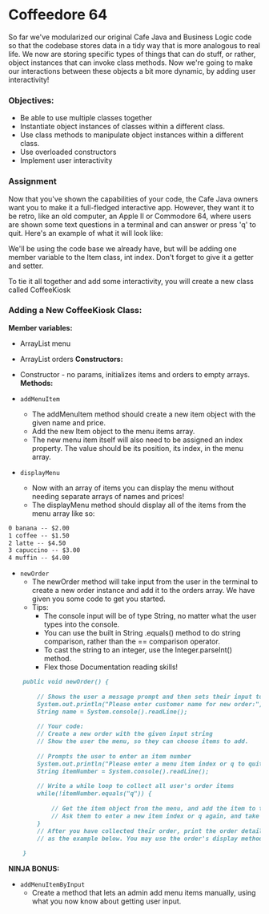 # Coffeedore 64

So far we've modularized our original Cafe Java and Business Logic code so that the codebase stores data in a tidy way that is more analogous to real life. We now are storing specific types of things that can do stuff, or rather, object instances that can invoke class methods. Now we're going to make our interactions between these objects a bit more dynamic, by adding user interactivity! 

### Objectives:
- Be able to use multiple classes together
- Instantiate object instances of classes within a different class.
- Use class methods to manipulate object instances within a different class.
- Use overloaded constructors
- Implement user interactivity

### Assignment

Now that you've shown the capabilities of your code, the Cafe Java owners want you to make it a full-fledged interactive app. However, they want it to be retro, like an old computer, an Apple II or Commodore 64, where users are shown some text questions in a terminal and can answer or press 'q' to quit. Here's an example of what it will look like:


We'll be using the code base we already have, but will be adding one member variable to the Item class, int index. Don't forget to give it a getter and setter.

To tie it all together and add some interactivity, you will create a new class called CoffeeKiosk

### Adding a New CoffeeKiosk Class:
**Member variables:**

- ArrayList<Item> menu
- ArrayList<Order> orders
**Constructors:**

- Constructor - no params, initializes items and orders to empty arrays.
**Methods:**

- `addMenuItem`
    - The addMenuItem method should create a new item object with the given name and price.
    - Add the new Item object to the menu items array.
    - The new menu item itself will also need to be assigned an index property. The value should be its position, its index, in the menu array.
- `displayMenu`
    - Now with an array of items you can display the menu without needing separate arrays of names and prices! 
    - The displayMenu method should display all of the items from the menu array like so:
```md
0 banana -- $2.00 
1 coffee -- $1.50 
2 latte -- $4.50 
3 capuccino -- $3.00 
4 muffin -- $4.00
````

- `newOrder`
    - The newOrder method will take input from the user in the terminal to create a new order instance and add it to the orders array. We have given you some code to get you started.
    - Tips: 
        - The console input will be of type String, no matter what the user types into the console. 
        - You can use the built in String .equals() method to do string comparison, rather than the == comparison operator.
        - To cast the string to an integer, use the Integer.parseInt() method. 
        - Flex those Documentation reading skills!

```md
    public void newOrder() {
        
    	// Shows the user a message prompt and then sets their input to a variable, name
        System.out.println("Please enter customer name for new order:");
        String name = System.console().readLine();
    
    	// Your code:
        // Create a new order with the given input string
        // Show the user the menu, so they can choose items to add.
        
    	// Prompts the user to enter an item number
        System.out.println("Please enter a menu item index or q to quit:");
        String itemNumber = System.console().readLine();
        
        // Write a while loop to collect all user's order items
        while(!itemNumber.equals("q")) {
            
            // Get the item object from the menu, and add the item to the order
            // Ask them to enter a new item index or q again, and take their input
        }
        // After you have collected their order, print the order details 
    	// as the example below. You may use the order's display method.
        
    }
````

**NINJA BONUS:**

- `addMenuItemByInput`
    - Create a method that lets an admin add menu items manually, using what you now know about getting user input.
